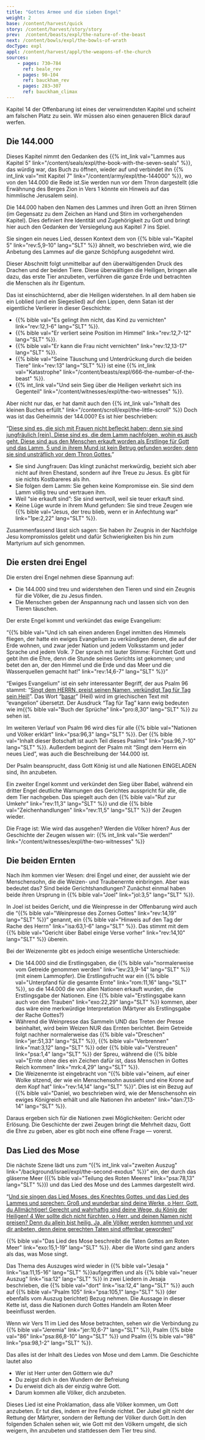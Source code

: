 ```yaml
---
title: "Gottes Armee und die sieben Engel"
weight: 2
base: /content/harvest/quick
story: /content/harvest/story/story
prev:  /content/beasts/expl/the-nature-of-the-beast
next: /content/bowls/expl/the-bowls-of-wrath
docType: expl
appl: /content/harvest/appl/the-weapons-of-the-church
sources: 
    - pages: 730–784
      ref: beale_rev
    - pages: 98–104
      ref: bauckham_rev
    - pages: 283–307
      ref: bauckham_climax
---
```


Kapitel 14 der Offenbarung ist eines der verwirrendsten Kapitel und scheint am falschen Platz zu sein. Wir müssen also einen genaueren Blick darauf werfen.

## Die 144.000

<a name="67e8"></a>
Dieses Kapitel nimmt den Gedanken des {{% int_link val="Lammes aus Kapitel 5" link="/content/seals/expl/the-book-with-the-seven-seals" %}}, das würdig war, das Buch zu öffnen, wieder auf und verbindet ihn {{% int_link val="mit Kapitel 7" link="/content/army/expl/the-144000" %}}, wo von den 144.000 die Rede ist.Sie werden nun vor dem Thron dargestellt (die Erwähnung des Berges Zion in Vers 1 könnte ein Hinweis auf das himmlische Jerusalem sein).

Die 144.000 haben den Namen des Lammes und ihren Gott an ihren Stirnen (im Gegensatz zu dem Zeichen an Hand und Stirn im vorhergehenden Kapitel). Dies definiert ihre Identität und Zugehörigkeit zu Gott und bringt hier auch den Gedanken der Versiegelung aus Kapitel 7 ins Spiel.

Sie singen ein neues Lied, dessen Kontext dem von {{% bible val="Kapitel 5" link="rev:5,9-10" lang="SLT" %}} ähnelt, wo beschrieben wird, wie die Anbetung des Lammes auf die ganze Schöpfung ausgedehnt wird.

Dieser Abschnitt folgt unmittelbar auf den überwältigenden Druck des Drachen und der beiden Tiere. Diese überwältigen die Heiligen, bringen alle dazu, das erste Tier anzubeten, verführen die ganze Erde und betrachten die Menschen als ihr Eigentum.

Das ist einschüchternd, aber die Heiligen widerstehen. In all dem haben sie ein Loblied (und ein Siegeslied) auf den Lippen, denn Satan ist der eigentliche Verlierer in dieser Geschichte:

- {{% bible val="Es gelingt ihm nicht, das Kind zu vernichten" link="rev:12,1-6" lang="SLT" %}}.
- {{% bible val="Er verliert seine Position im Himmel" link="rev:12,7-12" lang="SLT" %}}.
- {{% bible val="Er kann die Frau nicht vernichten" link="rev:12,13-17" lang="SLT" %}}.
- {{% bible val="Seine Täuschung und Unterdrückung durch die beiden Tiere" link="rev:13" lang="SLT" %}} ist eine {{% int_link val="Katastrophe" link="/content/beasts/expl/666-the-number-of-the-beast" %}}.
- {{% int_link val="Und sein Sieg über die Heiligen verkehrt sich ins Gegenteil" link="/content/witnesses/expl/the-two-witnesses" %}}.

Aber nicht nur das, er hat damit auch den {{% int_link val="Inhalt des kleinen Buches erfüllt." link="/content/scroll/expl/the-little-scroll" %}} Doch was ist das Geheimnis der 144.000? Es ist hier beschrieben:

“[Diese sind es, die sich mit Frauen nicht befleckt haben; denn sie sind jungfräulich [rein]. Diese sind es, die dem Lamm nachfolgen, wohin es auch geht. Diese sind aus den Menschen erkauft worden als Erstlinge für Gott und das Lamm, 5 und in ihrem Mund ist kein Betrug gefunden worden; denn sie sind unsträflich vor dem Thron Gottes.](https://www.bibleserver.com/SLT/Offenbarung14%2C4-5)”

- Sie sind Jungfrauen: Das klingt zunächst merkwürdig, bezieht sich aber nicht auf ihren Ehestand, sondern auf ihre Treue zu Jesus. Es gibt für sie nichts Kostbareres als ihn.
- Sie folgen dem Lamm: Sie gehen keine Kompromisse ein. Sie sind dem Lamm völlig treu und vertrauen ihm.
- Weil “sie erkauft sind”: Sie sind wertvoll, weil sie teuer erkauft sind.
- Keine Lüge wurde in ihrem Mund gefunden: Sie sind treue Zeugen wie {{% bible val="Jesus, der treu blieb, wenn er in Anfechtung war" link="1pe:2,22" lang="SLT" %}}.

Zusammenfassend lässt sich sagen: Sie haben ihr Zeugnis in der Nachfolge Jesu kompromisslos gelebt und dafür Schwierigkeiten bis hin zum Martyrium auf sich genommen.

## Die ersten drei Engel

<a name="ad85"></a>
Die ersten drei Engel nehmen diese Spannung auf:

- Die 144.000 sind treu und widerstehen den Tieren und sind ein Zeugnis für die Völker, die zu Jesus finden.
- Die Menschen geben der Anspannung nach und lassen sich von den Tieren täuschen.

Der erste Engel kommt und verkündet das ewige Evangelium:

“{{% bible val="Und ich sah einen anderen Engel inmitten des Himmels fliegen, der hatte ein ewiges Evangelium zu verkündigen denen, die auf der Erde wohnen, und zwar jeder Nation und jedem Volksstamm und jeder Sprache und jedem Volk. 7 Der sprach mit lauter Stimme: Fürchtet Gott und gebt ihm die Ehre, denn die Stunde seines Gerichts ist gekommen; und betet den an, der den Himmel und die Erde und das Meer und die Wasserquellen gemacht hat!" link="rev:14,6-7" lang="SLT" %}}”

“Ewiges Evangelium” ist ein sehr interessanter Begriff, der aus Psalm 96 stammt: “[Singt dem HERRN, preist seinen Namen, verkündigt Tag für Tag sein Heil!](https://biblehub.com/interlinear/psalms/96-2.htm)”. Das Wort “[basar](https://biblehub.com/hebrew/1319.htm)” (Heil) wird im griechischen Text mit “evangelion” übersetzt. Der Ausdruck “Tag für Tag” kann ewig bedeuten wie im{{% bible val="Buch der Sprüche" link="pro:8,30" lang="SLT" %}} zu sehen ist.

Im weiteren Verlauf von Psalm 96 wird dies für alle {{% bible val="Nationen und Völker erklärt" link="psa:96,3" lang="SLT" %}}. Der {{% bible val="Inhalt dieser Botschaft ist auch Teil dieses Psalms" link="psa:96,7-10" lang="SLT" %}}. Außerdem beginnt der Psalm mit “Singt dem Herrn ein neues Lied”, was auch die Beschreibung der 144.000 ist.

Der Psalm beansprucht, dass Gott König ist und alle Nationen EINGELADEN sind, ihn anzubeten.

Ein zweiter Engel kommt und verkündet den Sieg über Babel, während ein dritter Engel deutliche Warnungen des Gerichtes ausspricht für alle, die dem Tier nachgeben. Das spiegelt auch den {{% bible val="Ruf zur Umkehr" link="rev:11,3" lang="SLT" %}} und die {{% bible val="Zeichenhandlungen" link="rev:11,5" lang="SLT" %}} der Zeugen wieder.

Die Frage ist: Wie wird das ausgehen? Werden die Völker hören? Aus der Geschichte der Zeugen wissen wir: {{% int_link val="Sie werden!" link="/content/witnesses/expl/the-two-witnesses" %}}

## Die beiden Ernten

<a name="45b1"></a>
Nach ihm kommen vier Wesen: drei Engel und einer, der aussieht wie der Menschensohn, die die Weizen- und Traubenernte einbringen. Aber was bedeutet das? Sind beide Gerichtshandlungen? Zunächst einmal haben beide ihren Ursprung in {{% bible val="Joel" link="jol:3,5" lang="SLT" %}}.

In Joel ist beides Gericht, und die Weinpresse in der Offenbarung wird auch die “{{% bible val="Weinpresse des Zornes Gottes" link="rev:14,19" lang="SLT" %}}” genannt, ein {{% bible val="Hinweis auf den Tag der Rache des Herrn" link="isa:63,1-6" lang="SLT" %}}. Das stimmt mit dem {{% bible val="Gericht über Babel einige Verse vorher" link="rev:14,10" lang="SLT" %}} überein.

Bei der Weizenernte gibt es jedoch einige wesentliche Unterschiede:

- Die 144.000 sind die Erstlingsgaben, die {{% bible val="normalerweise vom Getreide genommen werden" link="lev:23,9-14" lang="SLT" %}} (mit einem Lammopfer). Die Erstlingsfrucht war ein {{% bible val="Unterpfand für die gesamte Ernte" link="rom:11,16" lang="SLT" %}}, so die 144.000 die von allen Nationen erkauft wurden, die Erstlingsgabe der Nationen. Eine {{% bible val="Erstlingsgabe kann auch von den Trauben" link="exo:22,29" lang="SLT" %}} kommen, aber das wäre eine merkwürdige Interpretation (Märtyrer als Erstlingsgabe der Rache Gottes?)
- Während die Weinpresse das Sammeln UND das Treten der Presse beinhaltet, wird beim Weizen NUR das Ernten berichtet. Beim Getreide folgt nachher normalerweise das {{% bible val="Dreschen" link="jer:51,33" lang="SLT" %}}, {{% bible val="Verbrennen" link="mat:3,12" lang="SLT" %}} oder {{% bible val="Verstreuen" link="psa:1,4" lang="SLT" %}} der Spreu, während die {{% bible val="Ernte ohne dies ein Zeichen dafür ist, dass Menschen in Gottes Reich kommen" link="mrk:4,29" lang="SLT" %}}.
- Die Weizenernte ist eingebracht von “{{% bible val="einem, auf einer Wolke sitzend, der wie ein Menschensohn aussieht und eine Krone auf dem Kopf hat" link="rev:14,14" lang="SLT" %}}”. Dies ist ein Bezug auf {{% bible val="Daniel, wo beschrieben wird, wie der Menschensohn ein ewiges Königreich erhält und alle Nationen ihn anbeten" link="dan:7,13-14" lang="SLT" %}}.

Daraus ergeben sich für die Nationen zwei Möglichkeiten: Gericht oder Erlösung. Die Geschichte der zwei Zeugen bringt die Mehrheit dazu, Gott die Ehre zu geben, aber es gibt noch eine offene Frage — vorerst.

## Das Lied des Mose

<a name="6689"></a>
Die nächste Szene lädt uns zum “{{% int_link val="zweiten Auszug" link="/background/israel/expl/the-second-exodus" %}}” ein, der durch das gläserne Meer ({{% bible val="Teilung des Roten Meeres" link="psa:78,13" lang="SLT" %}}) und das Lied des Mose und des Lammes dargestellt wird.

“[Und sie singen das Lied Moses, des Knechtes Gottes, und das Lied des Lammes und sprechen: Groß und wunderbar sind deine Werke, o Herr, Gott, du Allmächtiger! Gerecht und wahrhaftig sind deine Wege, du König der Heiligen! 4 Wer sollte dich nicht fürchten, o Herr, und deinen Namen nicht preisen? Denn du allein bist heilig. Ja, alle Völker werden kommen und vor dir anbeten, denn deine gerechten Taten sind offenbar geworden!](https://www.bibleserver.com/SLT/Offenbarung15%2C3-4)“

{{% bible val="Das Lied des Mose beschreibt die Taten Gottes am Roten Meer" link="exo:15,1-19" lang="SLT" %}}. Aber die Worte sind ganz anders als das, was Mose singt.

Das Thema des Auszuges wird wieder in {{% bible val="Jesaja " link="isa:11,15-16" lang="SLT" %}}aufgegriffen und als {{% bible val="neuer Auszug" link="isa:12" lang="SLT" %}} in zwei Liedern in Jesaja beschrieben, die {{% bible val="dort" link="isa:12,4" lang="SLT" %}} auch auf {{% bible val="Psalm 105" link="psa:105,1" lang="SLT" %}} (der ebenfalls vom Auszug berichtet) Bezug nehmen. Die Aussage in dieser Kette ist, dass die Nationen durch Gottes Handeln am Roten Meer beeinflusst werden.

Wenn wir Vers 11 im Lied des Mose betrachten, sehen wir die Verbindung zu {{% bible val="Jeremia" link="jer:10,6-7" lang="SLT" %}}, Psalm {{% bible val="86" link="psa:86,8-10" lang="SLT" %}} und Psalm {{% bible val="98" link="psa:98,1-2" lang="SLT" %}}.

Das alles ist der Inhalt des Liedes von Mose und dem Lamm. Die Geschichte lautet also

- Wer ist Herr unter den Göttern wie du?
- Du zeigst dich in den Wundern der Befreiung
- Du erweist dich als der einzig wahre Gott.
- Darum kommen alle Völker, dich anzubeten.

Dieses Lied ist eine Proklamation, dass alle Völker kommen, um Gott anzubeten. Er tut dies, indem er ihre Feinde richtet. Der Jubel gilt nicht der Rettung der Märtyrer, sondern der Rettung der Völker durch Gott.In den folgenden Schalen sehen wir, wie Gott mit den Völkern umgeht, die sich weigern, ihn anzubeten und stattdessen dem Tier treu sind.
